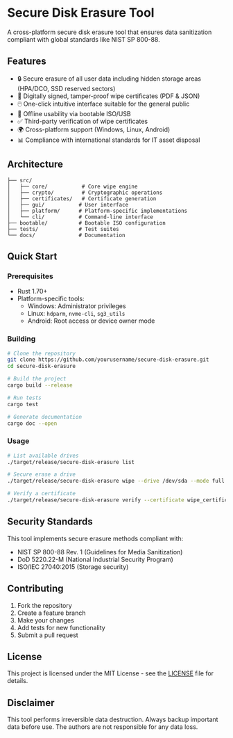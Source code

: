 # Secure Disk Erasure Tool

A cross-platform secure disk erasure tool that ensures data sanitization compliant with global standards like NIST SP 800-88.

## Features

- 🔒 Secure erasure of all user data including hidden storage areas (HPA/DCO, SSD reserved sectors)
- 📜 Digitally signed, tamper-proof wipe certificates (PDF & JSON)
- 🖱️ One-click intuitive interface suitable for the general public
- 💾 Offline usability via bootable ISO/USB
- ✅ Third-party verification of wipe certificates
- 🌍 Cross-platform support (Windows, Linux, Android)
- 📊 Compliance with international standards for IT asset disposal

## Architecture

```
├── src/
│   ├── core/           # Core wipe engine
│   ├── crypto/         # Cryptographic operations
│   ├── certificates/   # Certificate generation
│   ├── gui/           # User interface
│   ├── platform/      # Platform-specific implementations
│   └── cli/           # Command-line interface
├── bootable/          # Bootable ISO configuration
├── tests/             # Test suites
└── docs/              # Documentation
```

## Quick Start

### Prerequisites

- Rust 1.70+ 
- Platform-specific tools:
  - Windows: Administrator privileges
  - Linux: `hdparm`, `nvme-cli`, `sg3_utils`
  - Android: Root access or device owner mode

### Building

```bash
# Clone the repository
git clone https://github.com/yourusername/secure-disk-erasure.git
cd secure-disk-erasure

# Build the project
cargo build --release

# Run tests
cargo test

# Generate documentation
cargo doc --open
```

### Usage

```bash
# List available drives
./target/release/secure-disk-erasure list

# Secure erase a drive
./target/release/secure-disk-erasure wipe --drive /dev/sda --mode full

# Verify a certificate
./target/release/secure-disk-erasure verify --certificate wipe_certificate.json
```

## Security Standards

This tool implements secure erasure methods compliant with:

- NIST SP 800-88 Rev. 1 (Guidelines for Media Sanitization)
- DoD 5220.22-M (National Industrial Security Program)
- ISO/IEC 27040:2015 (Storage security)

## Contributing

1. Fork the repository
2. Create a feature branch
3. Make your changes
4. Add tests for new functionality
5. Submit a pull request

## License

This project is licensed under the MIT License - see the [LICENSE](LICENSE) file for details.

## Disclaimer

This tool performs irreversible data destruction. Always backup important data before use. The authors are not responsible for any data loss.
